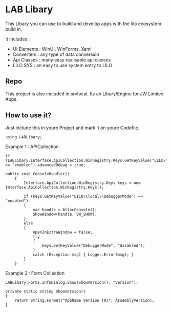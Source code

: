 # LAB Libary

This Libary you can use to build and develop apps with the lilo ecosystem build in.

It includes :
- UI Elements : WinUI, WinForms, Xaml
- Converters  : any type of data conversion
- Api Classes : many easy realisable api classes
- LILO SYS    : an easy to use system entry to LILO

## Repo

This project is also included in srvlocal. Its an Libary/Engine for JW Limited Apps.

## How to use it?

Just include this in youre Project and mark it on youre Codefile.
```CSharp
using LABLibary;
```

Example 1 : APICollection
```CSharp
if (LABLibary.Interface.ApiCollection.WinRegistry.Keys.GetKeyValue("LILO\\local\\DebuggerMode") == "enabled") advancedDebug = true;
```
```CSharp
public void ConsoleHandler()
    {
        Interface.ApiCollection.WinRegistry.Keys keys = new Interface.ApiCollection.WinRegistry.Keys();

        if (keys.GetKeyValue("LILO\\local\\DebuggerMode") == "enabled")
        {
            var handle = AllocConsole();
            ShowWindow(handle, SW_SHOW);
        }
        else
        {
            openInExtraWindow = false;
            try
            {
                keys.SetKeyValue("DebuggerMode", "disabled");
            }
            catch (Exception msg) { Logger.Error(msg); }
        }
    }
```
Example 2 : Form Collection
```CSharp
LABLibary.Forms.InfoDialog.Show(ShowVersion(), "Version");

private static string ShowVersion()
{
    return String.Format("AppName Version {0}", AssemblyVersion);
}
```
